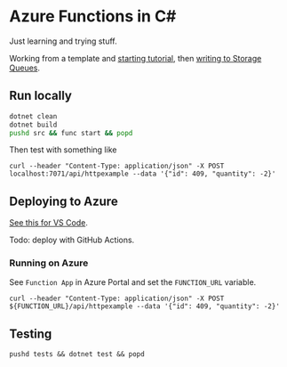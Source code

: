# Azure Functions in C#

Just learning and trying stuff.

Working from a template and [starting tutorial](https://learn.microsoft.com/en-us/azure/azure-functions/create-first-function-vs-code-csharp), then [writing to Storage Queues](https://learn.microsoft.com/en-us/azure/azure-functions/functions-add-output-binding-storage-queue-vs-code?pivots=programming-language-csharp&tabs=isolated-process%2Cv1).

## Run locally

```bash
dotnet clean
dotnet build
pushd src && func start && popd
```

Then test with something like

    curl --header "Content-Type: application/json" -X POST localhost:7071/api/httpexample --data '{"id": 409, "quantity": -2}'


## Deploying to Azure

[See this for VS Code](https://learn.microsoft.com/en-us/azure/azure-functions/functions-add-output-binding-storage-queue-vs-code?pivots=programming-language-csharp&tabs=isolated-process%2Cv1#redeploy-and-verify-the-updated-app).

Todo: deploy with GitHub Actions.

### Running on Azure 

See `Function App` in Azure Portal and set the `FUNCTION_URL` variable.

    curl --header "Content-Type: application/json" -X POST ${FUNCTION_URL}/api/httpexample --data '{"id": 409, "quantity": -2}'
    

## Testing

```
pushd tests && dotnet test && popd
```